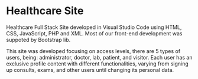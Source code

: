 # Healthcare Site

Healthcare Full Stack Site developed in Visual Studio Code using HTML, CSS, JavaScript, PHP and XML. Most of our front-end development was suppoted by Bootstrap lib.

This site was developed focusing on access levels, there are 5 types of users, being: administrator, doctor, lab, patient, and visitor. Each user has an exclusive profile content with different functionalities, varying from signing up consults, exams, and other users until changing its personal data.
